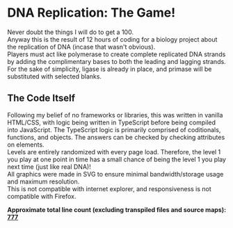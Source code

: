 # DNA Replication: The Game!

Never doubt the things I will do to get a 100.<br>
Anyway this is the result of 12 hours of coding for a biology project about the replication of DNA (incase that wasn't obvious).<br>
Players must act like polymerase to create complete replicated DNA strands by adding the complimentary bases to both the leading and lagging strands.<br>
For the sake of simplicity, ligase is already in place, and primase will be substituted with selected blanks.

## The Code Itself

Following my belief of no frameworks or libraries, this was written in vanilla HTML/CSS, with logic being written in TypeScript before being compiled into JavaScript. The TypeScript logic is primarily comprised of coditionals, functions, and objects. The answers can be checked by checking attributes on elements.<br>
Levels are entirely randomized with every page load. Therefore, the level 1 you play at one point in time has a small chance of being the level 1 you play next time (just like real DNA)!<br>
All graphics were made in SVG to ensure minimal bandwidth/storage usage and maximum resolution.<br>
This is not compatible with internet explorer, and responsiveness is not compatible with Firefox.

**Approximate total line count (excluding transpiled files and source maps): <ins>777</ins>**
